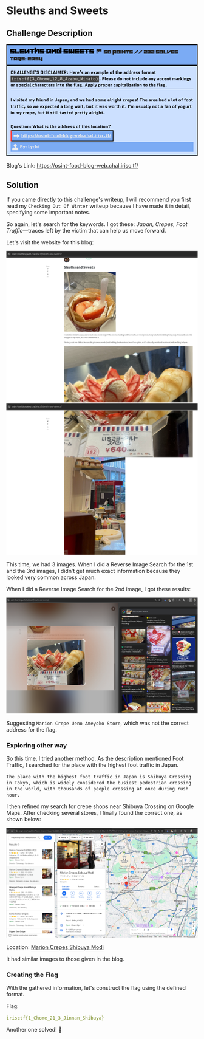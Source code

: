 # Sleuths and Sweets

## Challenge Description

![Description](./assets/desc.png)

Blog's Link: https://osint-food-blog-web.chal.irisc.tf/

## Solution

If you came directly to this challenge's writeup, I will recommend you first read my `Checking Out Of Winter` writeup because I have made it in detail, specifying some important notes.

So again, let's search for the keywords. I got these: *Japan, Crepes, Foot Traffic*—traces left by the victim that can help us move forward.

Let's visit the website for this blog:

![Blog 1](./assets/blog_1.png)
![Blog 2](./assets/blog_2.png)

This time, we had 3 images. When I did a Reverse Image Search for the 1st and the 3rd images, I didn’t get much exact information because they looked very common across Japan.

When I did a Reverse Image Search for the 2nd image, I got these results:

![Image Search](./assets/second_image_search.png)

Suggesting `Marion Crepe Ueno Ameyoko Store`, which was not the correct address for the flag. 

### Exploring other way

So this time, I tried another method. As the description mentioned Foot Traffic, I searched for the place with the highest foot traffic in Japan. 

```
The place with the highest foot traffic in Japan is Shibuya Crossing in Tokyo, which is widely considered the busiest pedestrian crossing in the world, with thousands of people crossing at once during rush hour. 
```

I then refined my search for crepe shops near Shibuya Crossing on Google Maps. After checking several stores, I finally found the correct one, as shown below:

![Desired Store](./assets/crepes_store.png)

Location: [Marion Crepes Shibuya Modi](https://maps.app.goo.gl/9np7WRbr9eapY6dZ9)

It had similar images to those given in the blog.

### Creating the Flag
With the gathered information, let's construct the flag using the defined format.

Flag: 

```yaml
irisctf{1_Chome_21_3_Jinnan_Shibuya}
```

Another one solved! 🥳 